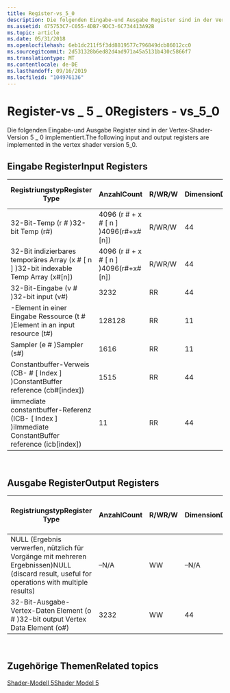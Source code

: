 ```yaml
---
title: Register-vs_5_0
description: Die folgenden Eingabe-und Ausgabe Register sind in der Vertex-Shader-Version 5 \_ 0 implementiert.
ms.assetid: 475753C7-C055-4DB7-9DC3-6C734413A92B
ms.topic: article
ms.date: 05/31/2018
ms.openlocfilehash: 6eb1dc211f5f3dd8819577c796849dcb86012cc0
ms.sourcegitcommit: 2d531328b6ed82d4ad971a45a5131b430c5866f7
ms.translationtype: MT
ms.contentlocale: de-DE
ms.lasthandoff: 09/16/2019
ms.locfileid: "104976136"
---
```

# <a name="registers---vs_5_0"></a><span data-ttu-id="74233-103">Register-vs \_ 5 \_ 0</span><span class="sxs-lookup"><span data-stu-id="74233-103">Registers - vs\_5\_0</span></span>

<span data-ttu-id="74233-104">Die folgenden Eingabe-und Ausgabe Register sind in der Vertex-Shader-Version 5 \_ 0 implementiert.</span><span class="sxs-lookup"><span data-stu-id="74233-104">The following input and output registers are implemented in the vertex shader version 5\_0.</span></span>

## <a name="input-registers"></a><span data-ttu-id="74233-105">Eingabe Register</span><span class="sxs-lookup"><span data-stu-id="74233-105">Input Registers</span></span>



| <span data-ttu-id="74233-106">Registriungstyp</span><span class="sxs-lookup"><span data-stu-id="74233-106">Register Type</span></span>                                      | <span data-ttu-id="74233-107">Anzahl</span><span class="sxs-lookup"><span data-stu-id="74233-107">Count</span></span>              | <span data-ttu-id="74233-108">R/W</span><span class="sxs-lookup"><span data-stu-id="74233-108">R/W</span></span> | <span data-ttu-id="74233-109">Dimension</span><span class="sxs-lookup"><span data-stu-id="74233-109">Dimension</span></span> | <span data-ttu-id="74233-110">Indizierbar durch r\#</span><span class="sxs-lookup"><span data-stu-id="74233-110">Indexable by r\#</span></span> | <span data-ttu-id="74233-111">der Arbeitszeittabelle</span><span class="sxs-lookup"><span data-stu-id="74233-111">Defaults</span></span> | <span data-ttu-id="74233-112">Erfordert DCL</span><span class="sxs-lookup"><span data-stu-id="74233-112">Requires DCL</span></span> |
|----------------------------------------------------|--------------------|-----|-----------|------------------|----------|--------------|
| <span data-ttu-id="74233-113">32-Bit-Temp (r \# )</span><span class="sxs-lookup"><span data-stu-id="74233-113">32-bit Temp (r\#)</span></span>                                  | <span data-ttu-id="74233-114">4096 (r \# + x \# \[ n \] )</span><span class="sxs-lookup"><span data-stu-id="74233-114">4096(r\#+x\#\[n\])</span></span> | <span data-ttu-id="74233-115">R/W</span><span class="sxs-lookup"><span data-stu-id="74233-115">R/W</span></span> | <span data-ttu-id="74233-116">4</span><span class="sxs-lookup"><span data-stu-id="74233-116">4</span></span>         | <span data-ttu-id="74233-117">Nein</span><span class="sxs-lookup"><span data-stu-id="74233-117">No</span></span>               | <span data-ttu-id="74233-118">Keine</span><span class="sxs-lookup"><span data-stu-id="74233-118">None</span></span>     | <span data-ttu-id="74233-119">Ja</span><span class="sxs-lookup"><span data-stu-id="74233-119">Yes</span></span>          |
| <span data-ttu-id="74233-120">32-Bit indizierbares temporäres Array (x \# \[ n \] )</span><span class="sxs-lookup"><span data-stu-id="74233-120">32-bit indexable Temp Array (x\#\[n\])</span></span>             | <span data-ttu-id="74233-121">4096 (r \# + x \# \[ n \] )</span><span class="sxs-lookup"><span data-stu-id="74233-121">4096(r\#+x\#\[n\])</span></span> | <span data-ttu-id="74233-122">R/W</span><span class="sxs-lookup"><span data-stu-id="74233-122">R/W</span></span> | <span data-ttu-id="74233-123">4</span><span class="sxs-lookup"><span data-stu-id="74233-123">4</span></span>         | <span data-ttu-id="74233-124">Ja</span><span class="sxs-lookup"><span data-stu-id="74233-124">Yes</span></span>              | <span data-ttu-id="74233-125">Keine</span><span class="sxs-lookup"><span data-stu-id="74233-125">None</span></span>     | <span data-ttu-id="74233-126">Ja</span><span class="sxs-lookup"><span data-stu-id="74233-126">Yes</span></span>          |
| <span data-ttu-id="74233-127">32-Bit-Eingabe (v \# )</span><span class="sxs-lookup"><span data-stu-id="74233-127">32-bit input (v\#)</span></span>                                 | <span data-ttu-id="74233-128">32</span><span class="sxs-lookup"><span data-stu-id="74233-128">32</span></span>                 | <span data-ttu-id="74233-129">R</span><span class="sxs-lookup"><span data-stu-id="74233-129">R</span></span>   | <span data-ttu-id="74233-130">4</span><span class="sxs-lookup"><span data-stu-id="74233-130">4</span></span>         | <span data-ttu-id="74233-131">Ja</span><span class="sxs-lookup"><span data-stu-id="74233-131">Yes</span></span>              | <span data-ttu-id="74233-132">Keine</span><span class="sxs-lookup"><span data-stu-id="74233-132">None</span></span>     | <span data-ttu-id="74233-133">Ja</span><span class="sxs-lookup"><span data-stu-id="74233-133">Yes</span></span>          |
| <span data-ttu-id="74233-134">-Element in einer Eingabe Ressource (t \# )</span><span class="sxs-lookup"><span data-stu-id="74233-134">Element in an input resource (t\#)</span></span>                 | <span data-ttu-id="74233-135">128</span><span class="sxs-lookup"><span data-stu-id="74233-135">128</span></span>                | <span data-ttu-id="74233-136">R</span><span class="sxs-lookup"><span data-stu-id="74233-136">R</span></span>   | <span data-ttu-id="74233-137">1</span><span class="sxs-lookup"><span data-stu-id="74233-137">1</span></span>         | <span data-ttu-id="74233-138">Nein</span><span class="sxs-lookup"><span data-stu-id="74233-138">No</span></span>               | <span data-ttu-id="74233-139">Keine</span><span class="sxs-lookup"><span data-stu-id="74233-139">None</span></span>     | <span data-ttu-id="74233-140">Ja</span><span class="sxs-lookup"><span data-stu-id="74233-140">Yes</span></span>          |
| <span data-ttu-id="74233-141">Sampler (e \# )</span><span class="sxs-lookup"><span data-stu-id="74233-141">Sampler (s\#)</span></span>                                      | <span data-ttu-id="74233-142">16</span><span class="sxs-lookup"><span data-stu-id="74233-142">16</span></span>                 | <span data-ttu-id="74233-143">R</span><span class="sxs-lookup"><span data-stu-id="74233-143">R</span></span>   | <span data-ttu-id="74233-144">1</span><span class="sxs-lookup"><span data-stu-id="74233-144">1</span></span>         | <span data-ttu-id="74233-145">Nein</span><span class="sxs-lookup"><span data-stu-id="74233-145">No</span></span>               | <span data-ttu-id="74233-146">Keine</span><span class="sxs-lookup"><span data-stu-id="74233-146">None</span></span>     | <span data-ttu-id="74233-147">Ja</span><span class="sxs-lookup"><span data-stu-id="74233-147">Yes</span></span>          |
| <span data-ttu-id="74233-148">Constantbuffer-Verweis (CB- \# \[ Index \] )</span><span class="sxs-lookup"><span data-stu-id="74233-148">ConstantBuffer reference (cb\#\[index\])</span></span>           | <span data-ttu-id="74233-149">15</span><span class="sxs-lookup"><span data-stu-id="74233-149">15</span></span>                 | <span data-ttu-id="74233-150">R</span><span class="sxs-lookup"><span data-stu-id="74233-150">R</span></span>   | <span data-ttu-id="74233-151">4</span><span class="sxs-lookup"><span data-stu-id="74233-151">4</span></span>         | <span data-ttu-id="74233-152">Ja (Inhalt)</span><span class="sxs-lookup"><span data-stu-id="74233-152">Yes(contents)</span></span>    | <span data-ttu-id="74233-153">Keine</span><span class="sxs-lookup"><span data-stu-id="74233-153">None</span></span>     | <span data-ttu-id="74233-154">Ja</span><span class="sxs-lookup"><span data-stu-id="74233-154">Yes</span></span>          |
| <span data-ttu-id="74233-155">iimmediate constantbuffer-Referenz (ICB- \[ Index \] )</span><span class="sxs-lookup"><span data-stu-id="74233-155">iImmediate ConstantBuffer reference (icb\[index\])</span></span> | <span data-ttu-id="74233-156">1</span><span class="sxs-lookup"><span data-stu-id="74233-156">1</span></span>                  | <span data-ttu-id="74233-157">R</span><span class="sxs-lookup"><span data-stu-id="74233-157">R</span></span>   | <span data-ttu-id="74233-158">4</span><span class="sxs-lookup"><span data-stu-id="74233-158">4</span></span>         | <span data-ttu-id="74233-159">Ja (Inhalt)</span><span class="sxs-lookup"><span data-stu-id="74233-159">Yes(contents)</span></span>    | <span data-ttu-id="74233-160">Keine</span><span class="sxs-lookup"><span data-stu-id="74233-160">None</span></span>     | <span data-ttu-id="74233-161">Ja</span><span class="sxs-lookup"><span data-stu-id="74233-161">Yes</span></span>          |



 

## <a name="output-registers"></a><span data-ttu-id="74233-162">Ausgabe Register</span><span class="sxs-lookup"><span data-stu-id="74233-162">Output Registers</span></span>



| <span data-ttu-id="74233-163">Registriungstyp</span><span class="sxs-lookup"><span data-stu-id="74233-163">Register Type</span></span>                                                      | <span data-ttu-id="74233-164">Anzahl</span><span class="sxs-lookup"><span data-stu-id="74233-164">Count</span></span> | <span data-ttu-id="74233-165">R/W</span><span class="sxs-lookup"><span data-stu-id="74233-165">R/W</span></span> | <span data-ttu-id="74233-166">Dimension</span><span class="sxs-lookup"><span data-stu-id="74233-166">Dimension</span></span> | <span data-ttu-id="74233-167">Indizierbar durch r\#</span><span class="sxs-lookup"><span data-stu-id="74233-167">Indexable by r\#</span></span> | <span data-ttu-id="74233-168">der Arbeitszeittabelle</span><span class="sxs-lookup"><span data-stu-id="74233-168">Defaults</span></span> | <span data-ttu-id="74233-169">Erfordert DCL</span><span class="sxs-lookup"><span data-stu-id="74233-169">Requires DCL</span></span> |
|--------------------------------------------------------------------|-------|-----|-----------|------------------|----------|--------------|
| <span data-ttu-id="74233-170">NULL (Ergebnis verwerfen, nützlich für Vorgänge mit mehreren Ergebnissen)</span><span class="sxs-lookup"><span data-stu-id="74233-170">NULL (discard result, useful for operations with multiple results)</span></span> | <span data-ttu-id="74233-171">–</span><span class="sxs-lookup"><span data-stu-id="74233-171">N/A</span></span>   | <span data-ttu-id="74233-172">W</span><span class="sxs-lookup"><span data-stu-id="74233-172">W</span></span>   | <span data-ttu-id="74233-173">–</span><span class="sxs-lookup"><span data-stu-id="74233-173">N/A</span></span>       | <span data-ttu-id="74233-174">–</span><span class="sxs-lookup"><span data-stu-id="74233-174">N/A</span></span>              | <span data-ttu-id="74233-175">–</span><span class="sxs-lookup"><span data-stu-id="74233-175">N/A</span></span>      | <span data-ttu-id="74233-176">Nein</span><span class="sxs-lookup"><span data-stu-id="74233-176">No</span></span>           |
| <span data-ttu-id="74233-177">32-Bit-Ausgabe-Vertex-Daten Element (o \# )</span><span class="sxs-lookup"><span data-stu-id="74233-177">32-bit output Vertex Data Element (o\#)</span></span>                            | <span data-ttu-id="74233-178">32</span><span class="sxs-lookup"><span data-stu-id="74233-178">32</span></span>    | <span data-ttu-id="74233-179">W</span><span class="sxs-lookup"><span data-stu-id="74233-179">W</span></span>   | <span data-ttu-id="74233-180">4</span><span class="sxs-lookup"><span data-stu-id="74233-180">4</span></span>         | <span data-ttu-id="74233-181">–</span><span class="sxs-lookup"><span data-stu-id="74233-181">N/A</span></span>              | <span data-ttu-id="74233-182">–</span><span class="sxs-lookup"><span data-stu-id="74233-182">N/A</span></span>      | <span data-ttu-id="74233-183">Ja</span><span class="sxs-lookup"><span data-stu-id="74233-183">Yes</span></span>          |



 

## <a name="related-topics"></a><span data-ttu-id="74233-184">Zugehörige Themen</span><span class="sxs-lookup"><span data-stu-id="74233-184">Related topics</span></span>

<dl> <dt>

[<span data-ttu-id="74233-185">Shader-Modell 5</span><span class="sxs-lookup"><span data-stu-id="74233-185">Shader Model 5</span></span>](d3d11-graphics-reference-sm5.md)
</dt> </dl>

 

 





